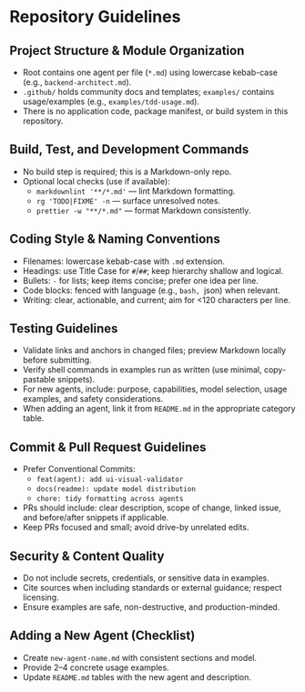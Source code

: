# Repository Guidelines

## Project Structure & Module Organization
- Root contains one agent per file (`*.md`) using lowercase kebab-case (e.g., `backend-architect.md`).
- `.github/` holds community docs and templates; `examples/` contains usage/examples (e.g., `examples/tdd-usage.md`).
- There is no application code, package manifest, or build system in this repository.

## Build, Test, and Development Commands
- No build step is required; this is a Markdown-only repo.
- Optional local checks (use if available):
  - `markdownlint '**/*.md'` — lint Markdown formatting.
  - `rg 'TODO|FIXME' -n` — surface unresolved notes.
  - `prettier -w "**/*.md"` — format Markdown consistently.

## Coding Style & Naming Conventions
- Filenames: lowercase kebab-case with `.md` extension.
- Headings: use Title Case for `#`/`##`; keep hierarchy shallow and logical.
- Bullets: `-` for lists; keep items concise; prefer one idea per line.
- Code blocks: fenced with language (e.g., ```bash, ```json) when relevant.
- Writing: clear, actionable, and current; aim for <120 characters per line.

## Testing Guidelines
- Validate links and anchors in changed files; preview Markdown locally before submitting.
- Verify shell commands in examples run as written (use minimal, copy-pastable snippets).
- For new agents, include: purpose, capabilities, model selection, usage examples, and safety considerations.
- When adding an agent, link it from `README.md` in the appropriate category table.

## Commit & Pull Request Guidelines
- Prefer Conventional Commits:
  - `feat(agent): add ui-visual-validator`
  - `docs(readme): update model distribution`
  - `chore: tidy formatting across agents`
- PRs should include: clear description, scope of change, linked issue, and before/after snippets if applicable.
- Keep PRs focused and small; avoid drive-by unrelated edits.

## Security & Content Quality
- Do not include secrets, credentials, or sensitive data in examples.
- Cite sources when including standards or external guidance; respect licensing.
- Ensure examples are safe, non-destructive, and production-minded.

## Adding a New Agent (Checklist)
- Create `new-agent-name.md` with consistent sections and model.
- Provide 2–4 concrete usage examples.
- Update `README.md` tables with the new agent and description.
